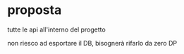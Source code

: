 # proposta
tutte le api all'interno del progetto 

non riesco ad esportare il DB, bisognerà rifarlo da zero DP
